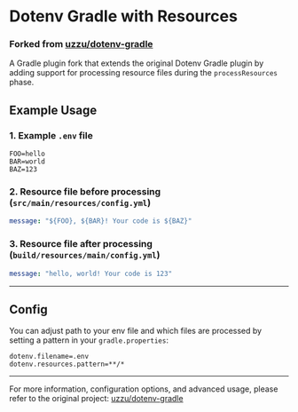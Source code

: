 # Dotenv Gradle with Resources

### Forked from [uzzu/dotenv-gradle](https://github.com/uzzu/dotenv-gradle)

A Gradle plugin fork that extends the original Dotenv Gradle plugin by adding support for processing resource files during the `processResources` phase.


## Example Usage

### 1. Example `.env` file

```dotenv
FOO=hello
BAR=world
BAZ=123
```

### 2. Resource file **before** processing (`src/main/resources/config.yml`)

```yaml
message: "${FOO}, ${BAR}! Your code is ${BAZ}"
```

### 3. Resource file **after** processing (`build/resources/main/config.yml`)

```yaml
message: "hello, world! Your code is 123"
```
---
## Config

You can adjust path to your env file and which files are processed by setting a pattern in your `gradle.properties`: 

```properties
dotenv.filename=.env
dotenv.resources.pattern=**/*
```


---

For more information, configuration options, and advanced usage, please refer to the original project:
 [uzzu/dotenv-gradle](https://github.com/uzzu/dotenv-gradle)
